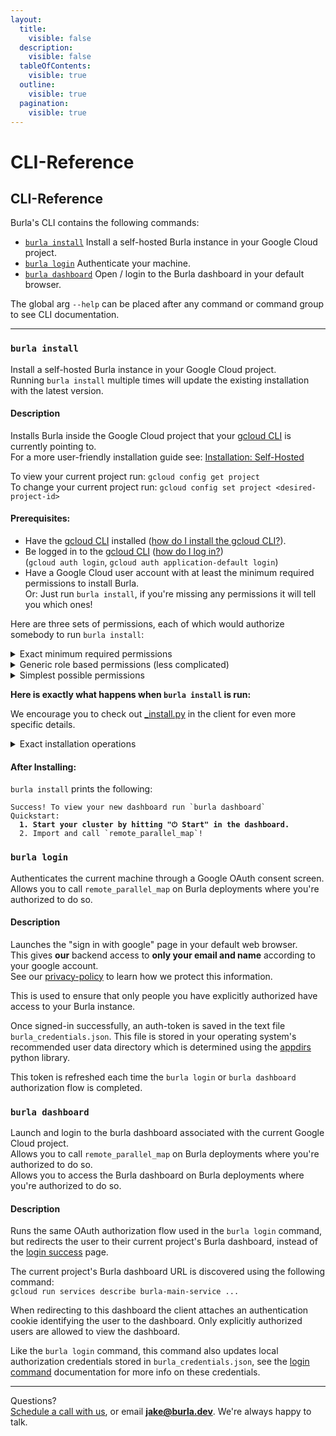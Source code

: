 ```yaml
---
layout:
  title:
    visible: false
  description:
    visible: false
  tableOfContents:
    visible: true
  outline:
    visible: true
  pagination:
    visible: true
---
```


# CLI-Reference

## CLI-Reference

Burla's CLI contains the following commands:

* [`burla install`](CLI-Reference.md#burla-install) Install a self-hosted Burla instance in your Google Cloud project.
* [`burla login`](CLI-Reference.md#burla-login) Authenticate your machine.
* [`burla dashboard`](CLI-Reference.md#burla-dashboard) Open / login to the Burla dashboard in your default browser.

The global arg `--help` can be placed after any command or command group to see CLI documentation.

***

### `burla install`

Install a self-hosted Burla instance in your Google Cloud project.\
Running `burla install` multiple times will update the existing installation with the latest version.

#### **Description**

Installs Burla inside the Google Cloud project that your [gcloud CLI](https://cloud.google.com/sdk/gcloud) is currently pointing to.\
For a more user-friendly installation guide see: [Installation: Self-Hosted](installation-self-hosted.md)

To view your current project run: `gcloud config get project`\
To change your current project run: `gcloud config set project <desired-project-id>`&#x20;

#### **Prerequisites:**

* Have the [gcloud CLI](https://cloud.google.com/sdk/gcloud) installed ([how do I install the gcloud CLI?](https://cloud.google.com/sdk/docs/install)).
* Be logged in to the [gcloud CLI](https://cloud.google.com/sdk/gcloud) ([how do I log in?](https://cloud.google.com/sdk/docs/authorizing#user-account))\
  (`gcloud auth login`, `gcloud auth application-default login`)
* Have a Google Cloud user account with at least the minimum required permissions to install Burla.\
  Or: Just run `burla install`, if you're missing any permissions it will tell you which ones!

Here are three sets of permissions, each of which would authorize somebody to run `burla install`:

<details>

<summary>Exact minimum required permissions</summary>

1. Service Usage API (`serviceusage.googleapis.com`):
   * `serviceusage.services.enable` for enabling:
     * `compute.googleapis.com`
     * `run.googleapis.com`
     * `firestore.googleapis.com`
     * `cloudresourcemanager.googleapis.com`
     * `secretmanager.googleapis.com`
2. Compute Engine API (`compute.googleapis.com`):
   * `compute.firewalls.create`
   * `compute.firewalls.get` (to check if firewall rule exists)
   * `compute.networks.updatePolicy`
3. Secret Manager API (`secretmanager.googleapis.com`):
   * `secretmanager.secrets.create`
   * `secretmanager.secrets.get`
   * `secretmanager.versions.add`
4. Firestore API (`firestore.googleapis.com`):
   * `datastore.databases.create`
   * `datastore.databases.get`
   * `datastore.documents.create`
   * `datastore.documents.write`
5. Cloud Run API (`run.googleapis.com`):
   * `run.services.create`
   * `run.services.update`
   * `run.services.get`
   * `run.services.setIamPolicy` (for --allow-unauthenticated flag)

Here is an IAM role definition for this permission set:

```yaml
title: "Burla Installation Role"
description: "Minimum permissions needed to install Burla"
stage: "GA"
includedPermissions:
- serviceusage.services.enable
- compute.firewalls.create
- compute.firewalls.get
- compute.networks.updatePolicy
- secretmanager.secrets.create
- secretmanager.secrets.get
- secretmanager.versions.add
- datastore.databases.create
- datastore.databases.get
- datastore.documents.create
- datastore.documents.write
- run.services.create
- run.services.update
- run.services.get
- run.services.setIamPolicy
```

</details>

<details>

<summary>Generic role based permissions (less complicated)</summary>

Burla can be installed by users having the following generic roles:

1. Service Usage Admin (`roles/serviceusage.serviceUsageAdmin`)
2. Cloud Run Admin (`roles/run.admin`)
3. Compute Network Admin (`roles/compute.networkAdmin`)
4. Secret Manager Admin (`roles/secretmanager.admin`)
5. Firestore Database Admin (`roles/datastore.owner`)

</details>

<details>

<summary>Simplest possible permissions</summary>

Burla can be installed with either of the following roles:

* Project Owner (`roles/owner`)
* Project Editor (`roles/editor`)

</details>

**Here is exactly what happens when `burla install` is run:**

We encourage you to check out [\_install.py](https://github.com/Burla-Cloud/burla/blob/main/client/src/burla/_install.py) in the client for even more specific details.

<details>

<summary>Exact installation operations</summary>

1. &#x20;Required services are enabled (if they are not already enabled):
   * `gcloud services enable` is called on:
     * `compute.googleapis.com`
     * `run.googleapis.com`
     * `firestore.googleapis.com`
     * `cloudresourcemanager.googleapis.com`
     * `secretmanager.googleapis.com`
2. Port `8080` is opened on any GCE VM having the tag `burla-cluster-node`:
   * `gcloud compute firewall-rules create burla-cluster-node-firewall \`\
     `--action=ALLOW --rules=tcp:8080 --target-tags=burla-cluster-node ...`
3. &#x20;A secret is created that's used to encrypt auth cookies in the dashboard:
   * `gcloud secrets describe burla-cluster-id-token`&#x20;
   * `gcloud secrets create burla-cluster-id-token ...`&#x20;
4. A Google Cloud Firestore database is created:\
   (manages information displayed in the dashboard)
   * `gcloud firestore databases create --database=burla ...`
5. &#x20;The main-service (dashboard) is deployed on Google Cloud Run:
   * `gcloud run deploy burla-main-service \` \
     `--image=burlacloud/main-service:latest ...`
   * `gcloud run services update-traffic burla-main-service --to-latest ...`

</details>

#### **After Installing:**

`burla install` prints the following:

<pre><code>Success! To view your new dashboard run `burla dashboard`
Quickstart:
<strong>  1. Start your cluster by hitting "⏻ Start" in the dashboard.
</strong>  2. Import and call `remote_parallel_map`!
</code></pre>

### `burla login`

Authenticates the current machine through a Google OAuth consent screen.\
Allows you to call `remote_parallel_map` on Burla deployments where you're authorized to do so.

#### **Description**

Launches the "sign in with google" page in your default web browser.\
This gives **our** backend access to **only your email and name** according to your google account.\
See our [privacy-policy](privacy-policy.md) to learn how we protect this information.

This is used to ensure that only people you have explicitly authorized have access to your Burla instance.

Once signed-in successfully, an auth-token is saved in the text file `burla_credentials.json`. This file is stored in your operating system's recommended user data directory which is determined using the [appdirs](https://github.com/ActiveState/appdirs) python library.

This token is refreshed each time the `burla login` or `burla dashboard` authorization flow is completed.

### `burla dashboard`&#x20;

Launch and login to the burla dashboard associated with the current Google Cloud project.\
Allows you to call `remote_parallel_map` on Burla deployments where you're authorized to do so.\
Allows you to access the Burla dashboard on Burla deployments where you're authorized to do so.

#### **Description**

Runs the same OAuth authorization flow used in the `burla login` command, but redirects the user to their current project's Burla dashboard, instead of the [login success](https://docs.burla.dev/auth-success) page.

The current project's Burla dashboard URL is discovered using the following command:\
`gcloud run services describe burla-main-service ...`&#x20;

When redirecting to this dashboard the client attaches an authentication cookie identifying the user to the dashboard. Only explicitly authorized users are allowed to view the dashboard.

Like the `burla login` command, this command also updates local authorization credentials stored in `burla_credentials.json`, see the [login command](CLI-Reference.md#burla-login) documentation for more info on these credentials.





***

Questions?\
[Schedule a call with us](https://cal.com/jakez/burla/), or email **jake@burla.dev**. We're always happy to talk.
